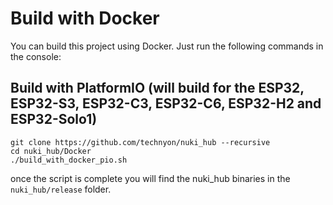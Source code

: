 # Build with Docker

You can build this project using Docker. Just run the following commands in the console:

## Build with PlatformIO (will build for the ESP32, ESP32-S3, ESP32-C3, ESP32-C6, ESP32-H2 and ESP32-Solo1)
```console
git clone https://github.com/technyon/nuki_hub --recursive
cd nuki_hub/Docker
./build_with_docker_pio.sh
```

once the script is complete you will find the nuki_hub binaries in the `nuki_hub/release` folder.
